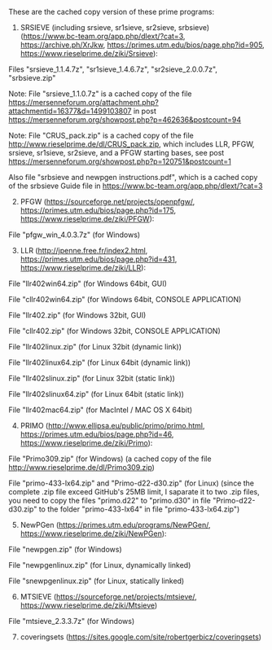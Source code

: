 These are the cached copy version of these prime programs:

1. SRSIEVE (including srsieve, sr1sieve, sr2sieve, srbsieve) (https://www.bc-team.org/app.php/dlext/?cat=3, https://archive.ph/XrJkw, https://primes.utm.edu/bios/page.php?id=905, https://www.rieselprime.de/ziki/Srsieve):

Files "srsieve_1.1.4.7z", "sr1sieve_1.4.6.7z", "sr2sieve_2.0.0.7z", "srbsieve.zip"

Note: File "srsieve_1.1.0.7z" is a cached copy of the file https://mersenneforum.org/attachment.php?attachmentid=16377&d=1499103807 in post https://mersenneforum.org/showpost.php?p=462636&postcount=94

Note: File "CRUS_pack.zip" is a cached copy of the file http://www.rieselprime.de/dl/CRUS_pack.zip, which includes LLR, PFGW, srsieve, sr1sieve, sr2sieve, and a PFGW starting bases, see post https://mersenneforum.org/showpost.php?p=120751&postcount=1

Also file "srbsieve and newpgen instructions.pdf", which is a cached copy of the srbsieve Guide file in https://www.bc-team.org/app.php/dlext/?cat=3

2. PFGW (https://sourceforge.net/projects/openpfgw/, https://primes.utm.edu/bios/page.php?id=175, https://www.rieselprime.de/ziki/PFGW):

File "pfgw_win_4.0.3.7z" (for Windows)

3. LLR (http://jpenne.free.fr/index2.html, https://primes.utm.edu/bios/page.php?id=431, https://www.rieselprime.de/ziki/LLR):

File "llr402win64.zip" (for Windows 64bit, GUI)

File "cllr402win64.zip" (for Windows 64bit, CONSOLE APPLICATION)

File "llr402.zip" (for Windows 32bit, GUI)

File "cllr402.zip" (for Windows 32bit, CONSOLE APPLICATION)

File "llr402linux.zip" (for Linux 32bit (dynamic link))

File "llr402linux64.zip" (for Linux 64bit (dynamic link))

File "llr402slinux.zip" (for Linux 32bit (static link))

File "llr402slinux64.zip" (for Linux 64bit (static link))

File "llr402mac64.zip" (for MacIntel / MAC OS X 64bit)

4. PRIMO (http://www.ellipsa.eu/public/primo/primo.html, https://primes.utm.edu/bios/page.php?id=46, https://www.rieselprime.de/ziki/Primo):

File "Primo309.zip" (for Windows) (a cached copy of the file http://www.rieselprime.de/dl/Primo309.zip)

File "primo-433-lx64.zip" and "Primo-d22-d30.zip" (for Linux) (since the complete .zip file exceed GitHub's 25MB limit, I saparate it to two .zip files, you need to copy the files "primo.d22" to "primo.d30" in file "Primo-d22-d30.zip" to the folder "primo-433-lx64" in file "primo-433-lx64.zip")

5. NewPGen (https://primes.utm.edu/programs/NewPGen/, https://www.rieselprime.de/ziki/NewPGen):

File "newpgen.zip" (for Windows)

File "newpgenlinux.zip" (for Linux, dynamically linked)

File "snewpgenlinux.zip" (for Linux, statically linked)

6. MTSIEVE (https://sourceforge.net/projects/mtsieve/, https://www.rieselprime.de/ziki/Mtsieve)

File "mtsieve_2.3.3.7z" (for Windows)

7. coveringsets (https://sites.google.com/site/robertgerbicz/coveringsets)
